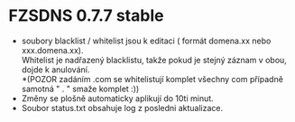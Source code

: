 # FZSDNS 0.7.7 stable

- soubory blacklist / whitelist jsou k editaci ( formát domena.xx nebo xxx.domena.xx). <br />
  Whitelist je nadřazený blacklistu, takže pokud je stejný záznam v obou, dojde k anulování. <br />
  *(POZOR zadáním .com se whitelistují komplet všechny com případně samotná " . " smaže komplet :)) <br />
- Změny se plošně automaticky aplikují do 10ti minut. <br /> 
- Soubor status.txt obsahuje log z posledni aktualizace.  
